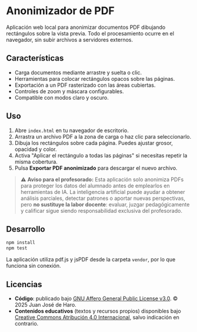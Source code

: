 # Anonimizador de PDF

Aplicación web local para anonimizar documentos PDF dibujando rectángulos sobre la vista previa. Todo el procesamiento ocurre en el navegador, sin subir archivos a servidores externos.

## Características

- Carga documentos mediante arrastre y suelta o clic.
- Herramientas para colocar rectángulos opacos sobre las páginas.
- Exportación a un PDF rasterizado con las áreas cubiertas.
- Controles de zoom y máscara configurables.
- Compatible con modos claro y oscuro.

## Uso

1. Abre `index.html` en tu navegador de escritorio.
2. Arrastra un archivo PDF a la zona de carga o haz clic para seleccionarlo.
3. Dibuja los rectángulos sobre cada página. Puedes ajustar grosor, opacidad y color.
4. Activa "Aplicar el rectángulo a todas las páginas" si necesitas repetir la misma cobertura.
5. Pulsa **Exportar PDF anonimizado** para descargar el nuevo archivo.

> ⚠️ **Aviso para el profesorado:** Esta aplicación solo anonimiza PDFs para proteger los datos del alumnado antes de emplearlos en herramientas de IA. La inteligencia artificial puede ayudar a obtener análisis parciales, detectar patrones o aportar nuevas perspectivas, pero **no sustituye la labor docente**: evaluar, juzgar pedagógicamente y calificar sigue siendo responsabilidad exclusiva del profesorado.

## Desarrollo

```bash
npm install
npm test
```

La aplicación utiliza pdf.js y jsPDF desde la carpeta `vendor`, por lo que funciona sin conexión.

## Licencias

- **Código**: publicado bajo [GNU Affero General Public License v3.0](LICENSE.txt). © 2025 Juan José de Haro.
- **Contenidos educativos** (textos y recursos propios) disponibles bajo [Creative Commons Atribución 4.0 Internacional](https://creativecommons.org/licenses/by/4.0/), salvo indicación en contrario.
